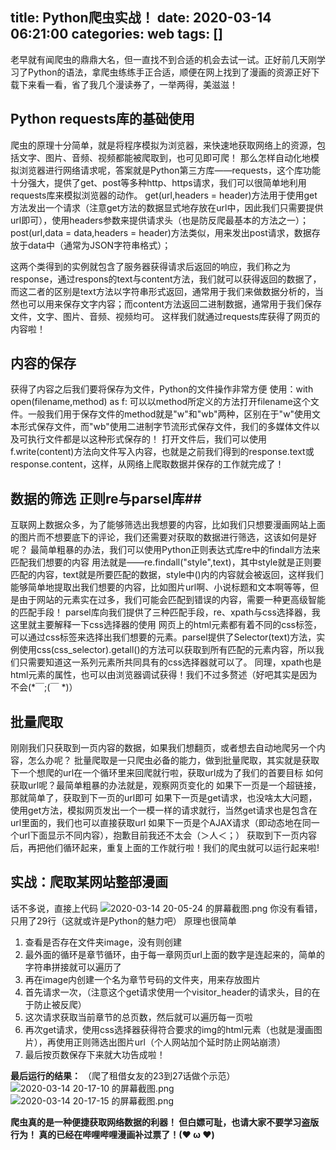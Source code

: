 title: Python爬虫实战！
date: 2020-03-14 06:21:00
categories: web
tags: []
---
老早就有闻爬虫的鼎鼎大名，但一直找不到合适的机会去试一试。正好前几天刚学习了Python的语法，拿爬虫练练手正合适，顺便在网上找到了漫画的资源正好下载下来看一看，省了我几个漫读券了，一举两得，美滋滋！

## Python requests库的基础使用 ##
爬虫的原理十分简单，就是将程序模拟为浏览器，来快速地获取网络上的资源，包括文字、图片、音频、视频都能被爬取到，也可见即可爬！
那么怎样自动化地模拟浏览器进行网络请求呢，答案就是Python第三方库——requests，这个库功能十分强大，提供了get、post等多种http、https请求，我们可以很简单地利用requests库来模拟浏览器的动作。
get(url,headers = header)方法用于使用get方法发出一个请求（注意get方法的数据显式地存放在url中，因此我们只需要提供url即可），使用headers参数来提供请求头（也是防反爬最基本的方法之一）；
post(url,data = data,headers = header)方法类似，用来发出post请求，数据存放于data中（通常为JSON字符串格式）；

这两个类得到的实例就包含了服务器获得请求后返回的响应，我们称之为response，通过respons的text与content方法，我们就可以获得返回的数据了，而这二者的区别是text方法以字符串形式返回，通常用于我们来做数据分析的，当然也可以用来保存文字内容；而content方法返回二进制数据，通常用于我们保存文件，文字、图片、音频、视频均可。
这样我们就通过requests库获得了网页的内容啦！

## 内容的保存 ##
获得了内容之后我们要将保存为文件，Python的文件操作非常方便
使用：with open(filename,method) as f:
可以以method所定义的方法打开filename这个文件。一般我们用于保存文件的method就是"w"和"wb"两种，区别在于"w"使用文本形式保存文件，而"wb"使用二进制字节流形式保存文件，我们的多媒体文件以及可执行文件都是以这种形式保存的！
打开文件后，我们可以使用f.write(content)方法向文件写入内容，也就是之前我们得到的response.text或response.content，这样，从网络上爬取数据并保存的工作就完成了！

## 数据的筛选 正则re与parsel库##
互联网上数据众多，为了能够筛选出我想要的内容，比如我们只想要漫画网站上面的图片而不想要底下的评论，我们还需要对获取的数据进行筛选，这该如何是好呢？
最简单粗暴的办法，我们可以使用Python正则表达式库re中的findall方法来匹配我们想要的内容
用法就是——re.findall("style",text)，其中style就是正则要匹配的内容，text就是所要匹配的数据，style中()内的内容就会被返回，这样我们能够简单地提取出我们想要的内容，比如图片url啊、小说标题和文本啊等等，但是由于网站的元素实在过多，我们可能会匹配到错误的内容，需要一种更高级智能的匹配手段！
parsel库向我们提供了三种匹配手段，re、xpath与css选择器，我这里就主要解释一下css选择器的使用
网页上的html元素都有着不同的css标签，可以通过css标签来选择出我们想要的元素。parsel提供了Selector(text)方法，实例使用css(css_selector).getall()的方法可以获取到所有匹配的元素内容，所以我们只需要知道这一系列元素所共同具有的css选择器就可以了。
同理，xpath也是html元素的属性，也可以由浏览器调试获得！我们不过多赘述（好吧其实是因为不会(*￣;(￣ *)）

## 批量爬取 ##
刚刚我们只获取到一页内容的数据，如果我们想翻页，或者想去自动地爬另一个内容，怎么办呢？
批量爬取是一只爬虫必备的能力，做到批量爬取，其实就是获取下一个想爬的url在一个循环里来回爬就行啦，获取url成为了我们的首要目标
如何获取url呢？最简单粗暴的办法就是，观察网页变化的
如果下一页是一个超链接，那就简单了，获取到下一页的url即可
如果下一页是get请求，也没啥太大问题，使用get方法，模拟网页发出一个一模一样的请求就行，当然get请求也是包含在url里面的，我们也可以直接获取url
如果下一页是个AJAX请求（即动态地在同一个url下面显示不同内容），抱歉目前我还不太会（＞人＜；）
获取到下一页内容后，再把他们循环起来，重复上面的工作就行啦！我们的爬虫就可以运行起来啦!

## 实战：爬取某网站整部漫画 ##
话不多说，直接上代码
![2020-03-14 20-05-24 的屏幕截图.png][1]
你没有看错，只用了29行（这就或许是Python的魅力吧）
原理也很简单

 1. 查看是否存在文件夹image，没有则创建
 2. 最外面的循环是章节循环，由于每一章网页url上面的数字是连起来的，简单的字符串拼接就可以遍历了
 3. 再在image内创建一个名为章节号码的文件夹，用来存放图片
 4. 首先请求一次，（注意这个get请求使用一个visitor_header的请求头，目的在于防止被反爬）
 5. 这次请求获取当前章节的总页数，然后就可以遍历每一页啦
 6. 再次get请求，使用css选择器获得符合要求的img的html元素（也就是漫画图片），再使用正则筛选出图片url（个人网站加个延时防止网站崩溃）
 7. 最后按页数保存下来就大功告成啦！

**最后运行的结果：**
（爬了租借女友的23到27话做个示范）
![2020-03-14 20-17-10 的屏幕截图.png][2]
![2020-03-14 20-17-15 的屏幕截图.png][3]

**爬虫真的是一种便捷获取网络数据的利器！
但白嫖可耻，也请大家不要学习盗版行为！
真的已经在哔哩哔哩漫画补过票了！(❤ ω ❤)**

  [1]: http://www.starydy.xyz/usr/uploads/2020/03/340887529.png
  [2]: http://www.starydy.xyz/usr/uploads/2020/03/999894680.png
  [3]: http://www.starydy.xyz/usr/uploads/2020/03/3846485483.png